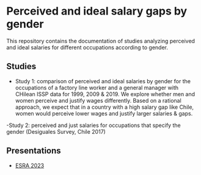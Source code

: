 # Perceived and ideal salary gaps by gender

This repository contains the documentation of studies analyzing perceived and ideal salaries for different occupations according to gender.

## Studies

- Study 1: comparison of perceived and ideal salaries by gender for the occupations of a factory line worker and a general manager with CHilean ISSP data for 1999, 2009 & 2019. We explore whether men and women perceive and justify wages differently. Based on a rational approach, we expect that in a country with a high salary gap like Chile, women would perceive lower wages and justify larger salaries & gaps.

-Study 2: perceived and just salaries for occupations that specify the gender (Desiguales Survey, Chile 2017)

## Presentations

- [ESRA 2023]([presentations/ESRA2023/ESRA2023.html](https://justicia-distributiva.github.io/brechas-genero/presentations/ESRA2023/ESRA2023.html))

